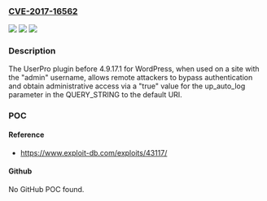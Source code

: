 ### [CVE-2017-16562](https://cve.mitre.org/cgi-bin/cvename.cgi?name=CVE-2017-16562)
![](https://img.shields.io/static/v1?label=Product&message=n%2Fa&color=blue)
![](https://img.shields.io/static/v1?label=Version&message=n%2Fa&color=blue)
![](https://img.shields.io/static/v1?label=Vulnerability&message=n%2Fa&color=brighgreen)

### Description

The UserPro plugin before 4.9.17.1 for WordPress, when used on a site with the "admin" username, allows remote attackers to bypass authentication and obtain administrative access via a "true" value for the up_auto_log parameter in the QUERY_STRING to the default URI.

### POC

#### Reference
- https://www.exploit-db.com/exploits/43117/

#### Github
No GitHub POC found.

